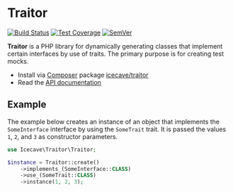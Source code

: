 # Traitor

[![Build Status]](https://travis-ci.org/IcecaveStudios/traitor)
[![Test Coverage]](https://coveralls.io/r/IcecaveStudios/traitor?branch=develop)
[![SemVer]](http://semver.org)

**Traitor** is a PHP library for dynamically generating classes that implement certain interfaces by use of traits. The
primary purpose is for creating test mocks.

* Install via [Composer](http://getcomposer.org) package [icecave/traitor](https://packagist.org/packages/icecave/traitor)
* Read the [API documentation](http://icecavestudios.github.io/traitor/artifacts/documentation/api/)

## Example

The example below creates an instance of an object that implements the `SomeInterface` interface by using the `SomeTrait`
trait. It is passed the values `1`, `2`, and `3` as constructor parameters.

```php
use Icecave\Traitor\Traitor;

$instance = Traitor::create()
    ->implements_(SomeInterface::CLASS)
    ->use_(SomeTrait::CLASS)
    ->instance(1, 2, 3);
```

<!-- references -->
[Build Status]: http://img.shields.io/travis/IcecaveStudios/traitor/develop.svg?style=flat-square
[Test Coverage]: http://img.shields.io/coveralls/IcecaveStudios/traitor/develop.svg?style=flat-square
[SemVer]: http://img.shields.io/:semver-1.0.0-brightgreen.svg?style=flat-square
